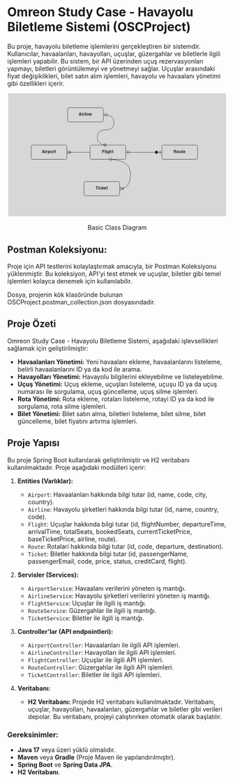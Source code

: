 # **Omreon Study Case - Havayolu Biletleme Sistemi (OSCProject)**

Bu proje, havayolu biletleme işlemlerini gerçekleştiren bir sistemdir. Kullanıcılar, havaalanları, havayolları, uçuşlar, güzergahlar ve biletlerle ilgili işlemleri yapabilir. Bu sistem, bir API üzerinden uçuş rezervasyonları yapmayı, biletleri görüntülemeyi ve yönetmeyi sağlar. Uçuşlar arasındaki fiyat değişiklikleri, bilet satın alım işlemleri, havayolu ve havaalanı yönetimi gibi özellikleri içerir.

<p align="center">
  <img src="basicClassDiagram.png" alt="Project Diagram" width="500"/>
</p>

<p align="center">
  Basic Class Diagram
</p>

## **Postman Koleksiyonu:**

Proje için API testlerini kolaylaştırmak amacıyla, bir Postman Koleksiyonu yüklenmiştir. Bu koleksiyon, API'yi test etmek ve uçuşlar, biletler gibi temel işlemleri kolayca denemek için kullanılabilir.

Dosya, projenin kök klasöründe bulunan OSCProject.postman_collection.json dosyasındadir.

## **Proje Özeti**

Omreon Study Case - Havayolu Biletleme Sistemi, aşağıdaki işlevsellikleri sağlamak için geliştirilmiştir:

- **Havaalanları Yönetimi:** Yeni havaalanı ekleme, havaalanlarını listeleme, belirli havaalanlarını ID ya da kod ile arama.
- **Havayolları Yönetimi:** Havayolu bilgilerini ekleyebilme ve listeleyebilme.
- **Uçuş Yönetimi:** Uçuş ekleme, uçuşları listeleme, uçuşu ID ya da uçuş numarası ile sorgulama, uçuş güncelleme, uçuş silme işlemleri.
- **Rota Yönetimi:** Rota ekleme, rotaları listeleme, rotayi ID ya da kod ile sorgulama, rota silme işlemleri.
- **Bilet Yönetimi:** Bilet satın alma, biletleri listeleme, bilet silme, bilet güncelleme, bilet fiyatını artırma işlemleri.

## **Proje Yapısı**

Bu proje Spring Boot kullanılarak geliştirilmiştir ve H2 veritabanı kullanılmaktadır. Proje aşağıdaki modülleri içerir:

1. **Entities (Varlıklar):**
   - `Airport`: Havaalanları hakkında bilgi tutar (id, name, code, city, country).
   - `Airline`: Havayolu şirketleri hakkında bilgi tutar (id, name, country, code).
   - `Flight`: Uçuşlar hakkında bilgi tutar (id, flightNumber, departureTime, arrivalTime, totalSeats, bookedSeats, currentTicketPrice, baseTicketPrice, airline, route).
   - `Route`: Rotalari hakkında bilgi tutar (id, code, departure, destination).
   - `Ticket`: Biletler hakkında bilgi tutar (id, passengerName, passengerEmail, code, price, status, creditCard, flight).

2. **Servisler (Services):**
   - `AirportService`: Havaalanı verilerini yöneten iş mantığı.
   - `AirlineService`: Havayolu şirketleri verilerini yöneten iş mantığı.
   - `FlightService`: Uçuşlar ile ilgili iş mantığı.
   - `RouteService`: Güzergahlar ile ilgili iş mantığı.
   - `TicketService`: Biletler ile ilgili iş mantığı.

3. **Controller'lar (API endpointleri):**
   - `AirportController`: Havaalanları ile ilgili API işlemleri.
   - `AirlineController`: Havayolları ile ilgili API işlemleri.
   - `FlightController`: Uçuşlar ile ilgili API işlemleri.
   - `RouteController`: Güzergahlar ile ilgili API işlemleri.
   - `TicketController`: Biletler ile ilgili API işlemleri.

4. **Veritabanı:**
   - **H2 Veritabanı:** Projede H2 veritabanı kullanılmaktadır. Veritabanı, uçuşlar, havayolları, havaalanları, güzergahlar ve biletler gibi verileri depolar. Bu veritabanı, projeyi çalıştırırken otomatik olarak başlatılır.

### **Gereksinimler:**

- **Java 17** veya üzeri yüklü olmalıdır.
- **Maven** veya **Gradle** (Proje Maven ile yapılandırılmıştır).
- **Spring Boot** ve **Spring Data JPA**.
- **H2 Veritabanı**.
